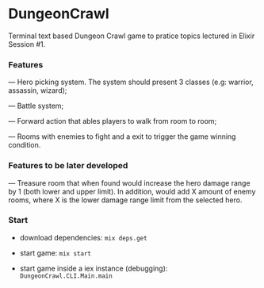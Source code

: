 # DungeonCrawl

Terminal text based Dungeon Crawl game to pratice topics lectured in Elixir Session #1.

### Features
— Hero picking system. The system should present 3 classes (e.g: warrior, assassin, wizard);

— Battle system;

— Forward action that ables players to walk from room to room;

— Rooms with enemies to fight and a exit to trigger the game winning condition.

### Features to be later developed
— Treasure room that when found would increase the hero damage range by 1 (both lower and upper limit). In addition, would add X amount of enemy rooms, where X is the lower damage range limit from the selected hero.

### Start

- download dependencies: `mix deps.get`

- start game: `mix start`

- start game inside a iex instance (debugging): `DungeonCrawl.CLI.Main.main`